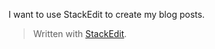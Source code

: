 I want to use StackEdit to create my blog posts.



> Written with [StackEdit](https://stackedit.io/).
<!--stackedit_data:
eyJoaXN0b3J5IjpbMTIyNDU4NTMzOV19
-->